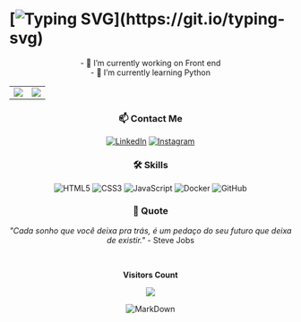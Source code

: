 # [![Typing SVG](https://readme-typing-svg.herokuapp.com/?color=FF0000&size=45&center=true&vCenter=true&width=1000&lines=+My+name+is+Matheus+P.+Martins.;I'm+23+years+old.;I'm+from+Brazil,+SP.)](https://git.io/typing-svg)

<div align="center">
- 🔭 I’m currently working on Front end
  <br>
- 🌱 I’m currently learning Python
</div>  

<table align = "center">
  <tr style="border: none;">
    <td style="border: none;">
      <picture>
        <source
          srcset="https://github-readme-stats.vercel.app/api?username=theusmpm&show_icons=true&theme=dark&title_color=C00102&icon_color=C00102"
          media="(prefers-color-scheme: dark)"
        />
        <source
          srcset="https://github-readme-stats.vercel.app/api?username=theusmpm&show_icons=true&title_color=C00102&icon_color=C00102"
          media="(prefers-color-scheme: light), (prefers-color-scheme: no-preference)"
        />
        <img src="https://github-readme-stats.vercel.app/api?username=theusmpm&show_icons=true&title_color=C00102&icon_color=C00102" />
      </picture>
    </td>
    <td style="border: none;">
      <picture>
        <source
          srcset="https://github-readme-stats.vercel.app/api/top-langs/?username=theusmpm&layout=compact&theme=dark&title_color=C00102"
          media="(prefers-color-scheme: dark)"
        />
        <source
          srcset="https://github-readme-stats.vercel.app/api/top-langs/?username=theusmpm&layout=compact&title_color=C00102"
          media="(prefers-color-scheme: light), (prefers-color-scheme: no-preference)"
        />
        <img src="https://github-readme-stats.vercel.app/api/top-langs/?username=theusmpm&layout=compact&title_color=C00102" />
      </picture>
    </td>
  </tr>
</table>

<div align = "center">

### 📫 Contact Me

[![LinkedIn](https://img.shields.io/badge/-LinkedIn-0077B5?style=flat&logo=LinkedIn&logoColor=white)](https://www.linkedin.com/in/matheus-parizotto-martins-6b95b628a/)
[![Instagram](https://img.shields.io/badge/-Instagram-E4405F?style=flat&logo=instagram&logoColor=white)](https://www.instagram.com/theusmpm/) 


### 🛠️ Skills

![HTML5](https://img.shields.io/badge/-HTML5-E34F26?style=flat&logo=html5&logoColor=white)
![CSS3](https://img.shields.io/badge/-CSS3-1572B6?style=flat&logo=css3&logoColor=white)
![JavaScript](https://img.shields.io/badge/-JavaScript-F7DF1E?style=flat&logo=javascript&logoColor=black)
![Docker](https://img.shields.io/badge/-Docker-2496ED?style=flat&logo=docker&logoColor=white)
![GitHub](https://img.shields.io/badge/-GitHub-181717?style=flat&logo=github&logoColor=white)

### 🌟 Quote

 _"Cada sonho que você deixa pra trás, é um pedaço do seu futuro que deixa de existir."_ - Steve Jobs 

</div>

<br>

 <div align="center">
   <p align="centre"><b>Visitors Count</b></p>  
<p align="center"><img align="center" src="https://profile-counter.glitch.me/{theusmpm}/count.svg" /></p> 


 ![MarkDown](https://img.shields.io/badge/Made%20with-Markdown-1f425f.svg)

 </div>
